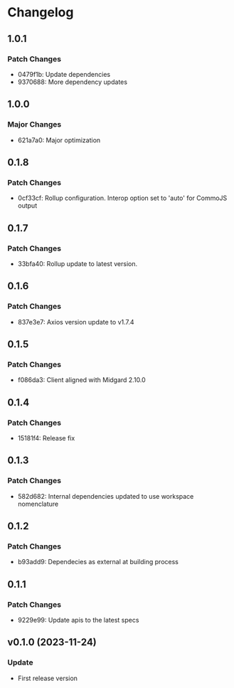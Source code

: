 # Changelog

## 1.0.1

### Patch Changes

- 0479f1b: Update dependencies
- 9370688: More dependency updates

## 1.0.0

### Major Changes

- 621a7a0: Major optimization

## 0.1.8

### Patch Changes

- 0cf33cf: Rollup configuration. Interop option set to 'auto' for CommoJS output

## 0.1.7

### Patch Changes

- 33bfa40: Rollup update to latest version.

## 0.1.6

### Patch Changes

- 837e3e7: Axios version update to v1.7.4

## 0.1.5

### Patch Changes

- f086da3: Client aligned with Midgard 2.10.0

## 0.1.4

### Patch Changes

- 15181f4: Release fix

## 0.1.3

### Patch Changes

- 582d682: Internal dependencies updated to use workspace nomenclature

## 0.1.2

### Patch Changes

- b93add9: Dependecies as external at building process

## 0.1.1

### Patch Changes

- 9229e99: Update apis to the latest specs

## v0.1.0 (2023-11-24)

### Update

- First release version
